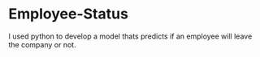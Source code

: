 # Employee-Status
I used python to develop a model thats predicts if an employee will leave the company or not. 
